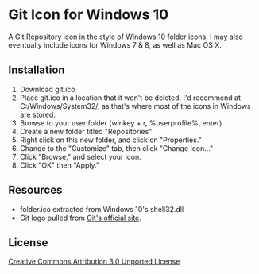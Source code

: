 # Git Icon for Windows 10
A Git Repository icon in the style of Windows 10 folder icons. I may also eventually include icons for Windows 7 & 8, as well as Mac OS X.

## Installation

 1. Download git.ico
 2. Place git.ico in a location that it won't be deleted. I'd recommend at C:/Windows/System32/, as that's where most of the icons in Windows are stored.
 3. Browse to your user folder (winkey + r, %userprofile%, enter)
 4. Create a new folder titled "Repositories"
 5. Right click on this new folder, and click on "Properties."
 6. Change to the "Customize" tab, then click "Change Icon..."
 7. Click "Browse," and select your icon.
 8. Click "OK" then "Apply."

## Resources
 - folder.ico extracted from Windows 10's shell32.dll
 - Git logo pulled from [Git's official site](https://www.git-scm.com/downloads/logos).
 
 ## License
 
 [Creative Commons Attribution 3.0 Unported License](https://www.creativecommons.org/licenses/by/3.0/)
 